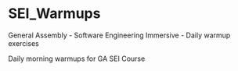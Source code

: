 # SEI_Warmups
General Assembly - Software Engineering Immersive - Daily warmup exercises

Daily morning warmups for GA SEI Course
